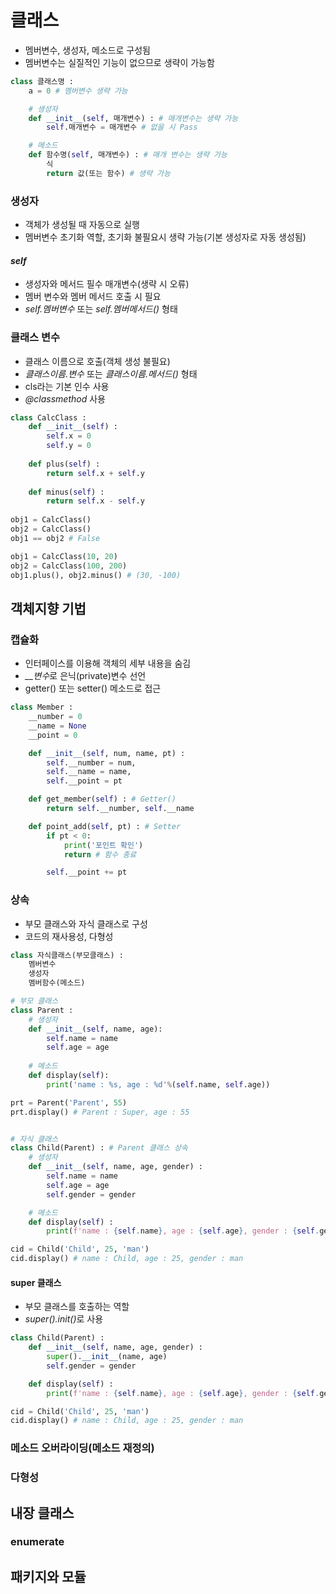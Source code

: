 # 클래스

- 멤버변수, 생성자, 메소드로 구성됨
- 멤버변수는 실질적인 기능이 없으므로 생략이 가능함

```python
class 클래스명 :
    a = 0 # 멤버변수 생략 가능

    # 생성자
    def __init__(self, 매개변수) : # 매개변수는 생략 가능
        self.매개변수 = 매개변수 # 없을 시 Pass

    # 메소드
    def 함수명(self, 매개변수) : # 매개 변수는 생략 가능
        식
        return 값(또는 함수) # 생략 가능
```
### 생성자
- 객체가 생성될 때 자동으로 실행
- 멤버변수 초기화 역할, 초기화 불필요시 생략 가능(기본 생성자로 자동 생성됨)

#### *self*
- 생성자와 메서드 필수 매개변수(생략 시 오류)
- 멤버 변수와 멤버 메서드 호출 시 필요
- *self.멤버변수* 또는 *self.멤버메서드()* 형태

### 클래스 변수
- 클래스 이름으로 호출(객체 생성 불필요)
- *클래스이름.변수* 또는 *클래스이름.메서드()* 형태
- cls라는 기본 인수 사용
- *@classmethod* 사용

```python
class CalcClass :
    def __init__(self) :
        self.x = 0
        self.y = 0
        
    def plus(self) :
        return self.x + self.y
    
    def minus(self) :
        return self.x - self.y
    
obj1 = CalcClass()
obj2 = CalcClass()
obj1 == obj2 # False
```

```python
obj1 = CalcClass(10, 20)
obj2 = CalcClass(100, 200)
obj1.plus(), obj2.minus() # (30, -100)
```

## 객체지향 기법
### 캡슐화
- 인터페이스를 이용해 객체의 세부 내용을 숨김
- *__변수*로 은닉(private)변수 선언
- getter() 또는 setter() 메소드로 접근
```python
class Member :
    __number = 0
    __name = None
    __point = 0

    def __init__(self, num, name, pt) :
        self.__number = num,
        self.__name = name,
        self.__point = pt

    def get_member(self) : # Getter()
        return self.__number, self.__name

    def point_add(self, pt) : # Setter
        if pt < 0:
            print('포인트 확인')
            return # 함수 종료

        self.__point += pt
```

### 상속
- 부모 클래스와 자식 클래스로 구성
- 코드의 재사용성, 다형성
```python
class 자식클래스(부모클래스) :
    멤버변수
    생성자
    멤버함수(메소드)
```
```python
# 부모 클래스
class Parent :
    # 생성자
    def __init__(self, name, age):
        self.name = name 
        self.age = age
    
    # 메소드
    def display(self):
        print('name : %s, age : %d'%(self.name, self.age))

prt = Parent('Parent', 55)
prt.display() # Parent : Super, age : 55


# 자식 클래스
class Child(Parent) : # Parent 클래스 상속
    # 생성자
    def __init__(self, name, age, gender) :
        self.name = name
        self.age = age
        self.gender = gender

    # 메소드
    def display(self) :
        print(f'name : {self.name}, age : {self.age}, gender : {self.gender}')

cid = Child('Child', 25, 'man')
cid.display() # name : Child, age : 25, gender : man
```

#### super 클래스
- 부모 클래스를 호출하는 역할
- <i>super().init()</i>로 사용
```python
class Child(Parent) :
    def __init__(self, name, age, gender) :
        super().__init__(name, age)
        self.gender = gender

    def display(self) :
        print(f'name : {self.name}, age : {self.age}, gender : {self.gender}')

cid = Child('Child', 25, 'man')
cid.display() # name : Child, age : 25, gender : man
```

### 메소드 오버라이딩(메소드 재정의)

### 다형성

## 내장 클래스

### enumerate

## 패키지와 모듈
